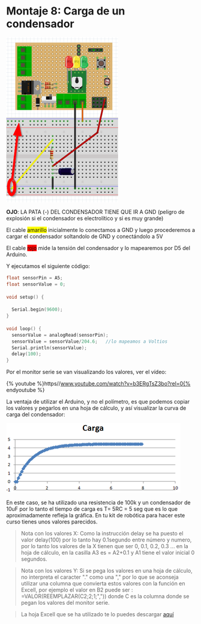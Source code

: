 
# Montaje 8: Carga de un condensador

![](img/img1.4.png)

**OJO**: LA PATA (-) DEL CONDENSADOR TIENE QUE IR A GND (peligro de explosión si el condensador es electrolítico y si es muy grande)

El cable <span style="background-color:yellow">amarillo</span> inicialmente lo conectamos a GND y luego procederemos a cargar el condensador soltandolo de GND y conectándolo a 5V

El cable <span style="background-color:red">rojo</span> mide la tensión del condensador y lo mapearemos por D5 del Arduino.

Y ejecutamos el siguiente código:

```cpp
float sensorPin = A5;    
float sensorValue = 0;  

void setup() {
 
  Serial.begin(9600);  
}

void loop() {
  sensorValue = analogRead(sensorPin); 
  sensorValue = sensorValue/204.6;   //lo mapeamos a Voltios
  Serial.println(sensorValue);
  delay(100);  
}
```

Por el monitor serie se van visualizando los valores, ver el vídeo:

{% youtube %}https//www.youtube.com/watch?v=b3ERgTsZ3bo?rel=0{% endyoutube %}

La ventaja de utilizar el Arduino, y no el polímetro, es que podemos copiar los valores y pegarlos en una hoja de cálculo, y así visualizar la curva de carga del condensador:

![](img/img0.7.png)

En este caso, se ha utilizado una resistencia de 100k y un condensador de 10uF por lo tanto el tiempo de carga es T= 5RC = 5 seg que es lo que aproximadamente refleja la gráfica. En tu kit de robótica para hacer este curso tienes unos valores parecidos.

> Nota con los valores X: Como la instrucción delay se ha puesto el valor delay(100) por lo tanto hay 0.1segundo entre número y numero, por lo tanto los valores de la X tienen que ser 0, 0.1, 0.2, 0.3 ... en la hoja de cálculo, en la casilla A3 es = A2+0.1 y A1 tiene el valor inicial 0 segundos.

> Nota con los valores Y: Si se pega los valores en una hoja de cálculo, no interpreta el caracter "." como una "," por lo que se aconseja utilizar una columna que convierta estos valores con la función en Excell, por ejemplo el valor en B2 puede ser : =VALOR(REEMPLAZAR(C2;2;1;",")) donde C es la columna donde se pegan los valores del monitor serie.

> La hoja Excell que se ha utilizado te lo puedes descargar [aquí](http://aularagon.catedu.es/materialesaularagon2013/Arduino-codigo/3_Electronica_analogica/calculo_carga.xlsx)
